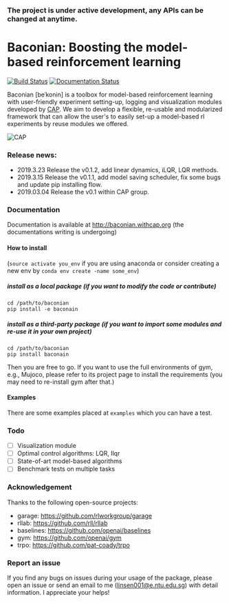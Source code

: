 ### The project is under active development, any APIs can be changed at anytime.

# Baconian:  Boosting the model-based reinforcement learning 
 
[![Build Status](https://travis-ci.com/Lukeeeeee/baconian-internal.svg?token=dTo6wB1jmzxu58xyRPX6&branch=master)](https://travis-ci.com/Lukeeeeee/baconian-internal)
[![Documentation Status](https://readthedocs.org/projects/baconian/badge/?version=latest)](https://baconian.readthedocs.io/en/latest/?badge=latest)

Baconian [beˈkonin] is a toolbox for model-based reinforcement learning with user-friendly experiment setting-up, logging 
and visualization modules developed by [CAP](http://cap.scse.ntu.edu.sg/). We aim to develop a flexible, re-usable and 
modularized framework that can allow the user's to easily set-up a model-based rl experiments by reuse modules we 
offered.

![CAP](https://user-images.githubusercontent.com/9161548/40165577-eff023c4-59ee-11e8-8bf5-508325a23baa.png)

### Release news:
- 2019.3.23 Release the v0.1.2, add linear dynamics, iLQR, LQR methods.
- 2019.3.15 Release the v0.1.1, add model saving scheduler, fix some bugs and update pip installing flow.
- 2019.03.04 Release the v0.1 within CAP group.
### Documentation
Documentation is available at http://baconian.withcap.org (the documentations writing is undergoing)
#### How to install

(`source activate you_env` if you are using anaconda or consider creating a new env by `conda env create -name some_env`)
##### install as a local package (if you want to modify the code or contribute)
```
cd /path/to/baconian
pip install -e baconain 
```
##### install as a third-party package (if you want to import some modules and re-use it in your own project)
```
cd /path/to/baconian
pip install baconain 
```

Then you are free to go. If you want to use the full environments of gym, e.g., Mujoco, please refer to its  project 
page to install the requirements (you may need to re-install gym after that.)

#### Examples
There are some examples placed at `examples` which you can have a test. 


### Todo

- [ ] Visualization module
- [ ] Optimal control algorithms: LQR, Ilqr
- [ ] State-of-art model-based algorithms
- [ ] Benchmark tests on multiple tasks

### Acknowledgement 
Thanks to the following open-source projects:

- garage: https://github.com/rlworkgroup/garage
- rllab: https://github.com/rll/rllab
- baselines: https://github.com/openai/baselines
- gym: https://github.com/openai/gym
- trpo: https://github.com/pat-coady/trpo

### Report an issue 
If you find any bugs on issues during your usage of the package, please open an issue or send an email to me 
(linsen001@e.ntu.edu.sg) with detail information. I appreciate your helps!